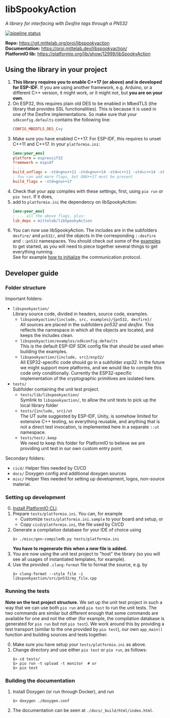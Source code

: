 # libSpookyAction
*A library for interfacing with Desfire tags through a PN532*

[![pipeline status](https://git.mittelab.org/proj/libspookyaction/badges/master/pipeline.svg)](https://git.mittelab.org/proj/libspookyaction/-/commits/master)

**Repo:** https://git.mittelab.org/proj/libspookyaction  
**Documentation:** https://proj.mittelab.dev/libspookyaction/  
**PlatformIO lib:** https://platformio.org/lib/show/12999/libSpookyAction

## Using the library in your project
1. **This library requires you to enable C++17 (or above) and is developed for ESP-IDF.** If you are using another
   framework, e.g. Arduino, or a different C++ version, it might work, or it might not, but **you are on your own**.
2. On ESP32, this requires plain old DES to be enabled in MbedTLS (the library that provides SSL functionalities).
   This is because it is used in one of the Desfire implementations. So make sure that your `sdkconfig.defaults` 
   contains the following line:
   ```ini
   CONFIG_MBEDTLS_DES_C=y
   ```
3. Make sure you have enabled C++17. For ESP-IDF, this requires to unset C++11 and C++17. In your `platformio.ini`:
   ```ini
   [env:your_env]
   platform = espressif32
   framework = espidf
   ; ...
   build_unflags = -std=gnu++11 -std=gnu++14 -std=c++11 -std=c++14 -std=c++17
   ; You can add more flags, but GNU++17 must be present
   build_flags = -std=gnu++17
   ```
4. Check that your app compiles with these settings, first, using `pio run` or `pio test`. If it does,
5. add to `platformio.ini` the dependency on libSpookyAction:
   ```ini
   [env:your_env]
   ; ... all the above flags, plus:
   lib_deps = mittelab/libSpookyAction
   ```
6. You can now use libSpookyAction. The includes are in the subfolders `desfire/` and `pn532/`, and the objects in the
   corresponding `::desfire` and `::pn532` namespaces. You should check out some of the [examples][1] to get started,
   as you will need to piece together several things to get everything running.  
   See for example [how to initialize][2] the communication protocol.

[1]: https://platformio.org/lib/show/12999/libSpookyAction/examples
[2]: https://git.mittelab.org/proj/libspookyaction/-/blob/master/libspookyaction/examples/initialize.cpp

## Developer guide

### Folder structure
Important folders:
* `libspookyaction/`  
  Library source code, divided in headers, source code, examples.
    * `libspookyaction/{include, src, examples}/{pn532, desfire}/`  
      All sources are placed in the subfolders *pn532* and *desfire*. This reflects the namespace in which
      all the objects are located, and keeps the includes clean.
    * `libspookyaction/examples/sdkconfig.defaults`  
      This is the default ESP-IDF SDK config file that should be used when building the examples.  
    * `libspookyaction/{include, src}/esp32/`  
      All ESP32-specific code should go in a subfolder *esp32*. In the future we might support more platforms, and we 
      would like to compile this code only conditionally. Currently the ESP32-specific implementation of the
      cryptographic primitives are isolated here.
* `tests/`  
  Subfolder containing the unit test project.
    * `tests/lib/libspookyaction/`  
      Symlink to `libspookyaction/`, to allow the unit tests to pick up the local library folder
    * `tests/{include, src}/ut`  
      The UT suite suggested by ESP-IDF, Unity, is somehow limited for extensive C++ testing, so everything reusable,
      and anything that is not a direct test invocation, is implemented here in a separate `::ut` namespace. 
    * `tests/test/.keep`  
      We need to keep this folder for PlatformIO to believe we are providing unit test in our own
      custom entry point.

Secondary folders:
* `cicd/` Helper files needed by CI/CD
* `docs/` Doxygen config and additional doxygen sources
* `misc/` Helper files needed for setting up development, logos, non-source material.

### Setting up development
0. [Install PlatformIO CLI](https://platformio.org/install/cli).
1. Prepare `tests/platformio.ini`. You can, for example
    * Customize `tests/platformio.ini.sample` to your board and setup, or
    * Copy `cicd/platformio.ini`, the file used by CI/CD
2. Generate a compilation database for your IDE of choice using
   ```shell
   $> ./misc/gen-compiledb.py tests/platformio.ini       
   ```
   **You have to regenerate this when a new file is added.**
3. You are now using the unit test project to "host" the library (so you will see all usages of instantiated templates,
   for example).
4. Use the provided `.clang-format` file to format the source, e.g. by
   ```shell
   $> clang-format --style file -i libspookyaction/src/pn532/my_file.cpp
   ```

### Running the tests
**Note on the test project structure.**
We set up the unit test project in such a way that we can use both `pio run` and `pio test` to run the unit tests.
The two commands are similar but different enough that some commands are available for one and not the other (for
example, the compilation database is generated for `pio run` but not `pio test`). We work around this by providing a
test transport (similar to the one provided by `pio test`), our own `app_main()` function and building sources and tests
together.

0. Make sure you have setup your `tests/platformio.ini` as above.
1. Change directory and use either `pio test` or `pio run`, as follows:
   ```shell
   $> cd tests/
   $> pio run -t upload -t monitor  # or
   $> pio test
   ```

### Building the documentation
1. Install Doxygen (or run through Docker), and run
   ```shell
   $> doxygen ./doxygen.conf
   ```
2. The documentation can be seen at `./docs/_build/html/index.html`.